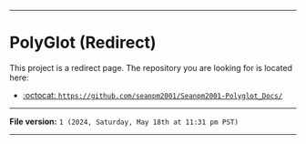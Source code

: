 
***

# PolyGlot (Redirect)

This project is a redirect page. The repository you are looking for is located here:

- [:octocat: `https://github.com/seanpm2001/Seanpm2001-Polyglot_Docs/`](https://github.com/seanpm2001/Seanpm2001-Polyglot_Docs/)

***

**File version:** `1 (2024, Saturday, May 18th at 11:31 pm PST)`

***
